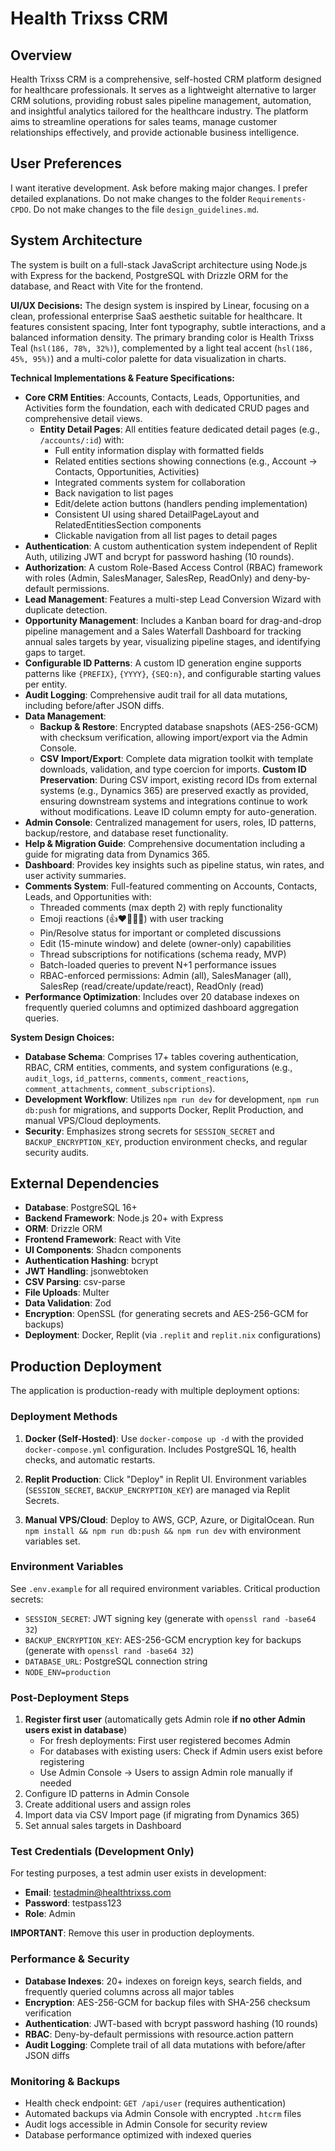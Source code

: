 # Health Trixss CRM

## Overview

Health Trixss CRM is a comprehensive, self-hosted CRM platform designed for healthcare professionals. It serves as a lightweight alternative to larger CRM solutions, providing robust sales pipeline management, automation, and insightful analytics tailored for the healthcare industry. The platform aims to streamline operations for sales teams, manage customer relationships effectively, and provide actionable business intelligence.

## User Preferences

I want iterative development. Ask before making major changes. I prefer detailed explanations. Do not make changes to the folder `Requirements-CPDO`. Do not make changes to the file `design_guidelines.md`.

## System Architecture

The system is built on a full-stack JavaScript architecture using Node.js with Express for the backend, PostgreSQL with Drizzle ORM for the database, and React with Vite for the frontend.

**UI/UX Decisions:**
The design system is inspired by Linear, focusing on a clean, professional enterprise SaaS aesthetic suitable for healthcare. It features consistent spacing, Inter font typography, subtle interactions, and a balanced information density. The primary branding color is Health Trixss Teal (`hsl(186, 78%, 32%)`), complemented by a light teal accent (`hsl(186, 45%, 95%)`) and a multi-color palette for data visualization in charts.

**Technical Implementations & Feature Specifications:**

*   **Core CRM Entities**: Accounts, Contacts, Leads, Opportunities, and Activities form the foundation, each with dedicated CRUD pages and comprehensive detail views.
    *   **Entity Detail Pages**: All entities feature dedicated detail pages (e.g., `/accounts/:id`) with:
        *   Full entity information display with formatted fields
        *   Related entities sections showing connections (e.g., Account → Contacts, Opportunities, Activities)
        *   Integrated comments system for collaboration
        *   Back navigation to list pages
        *   Edit/delete action buttons (handlers pending implementation)
        *   Consistent UI using shared DetailPageLayout and RelatedEntitiesSection components
        *   Clickable navigation from all list pages to detail pages
*   **Authentication**: A custom authentication system independent of Replit Auth, utilizing JWT and bcrypt for password hashing (10 rounds).
*   **Authorization**: A custom Role-Based Access Control (RBAC) framework with roles (Admin, SalesManager, SalesRep, ReadOnly) and deny-by-default permissions.
*   **Lead Management**: Features a multi-step Lead Conversion Wizard with duplicate detection.
*   **Opportunity Management**: Includes a Kanban board for drag-and-drop pipeline management and a Sales Waterfall Dashboard for tracking annual sales targets by year, visualizing pipeline stages, and identifying gaps to target.
*   **Configurable ID Patterns**: A custom ID generation engine supports patterns like `{PREFIX}`, `{YYYY}`, `{SEQ:n}`, and configurable starting values per entity.
*   **Audit Logging**: Comprehensive audit trail for all data mutations, including before/after JSON diffs.
*   **Data Management**:
    *   **Backup & Restore**: Encrypted database snapshots (AES-256-GCM) with checksum verification, allowing import/export via the Admin Console.
    *   **CSV Import/Export**: Complete data migration toolkit with template downloads, validation, and type coercion for imports. **Custom ID Preservation**: During CSV import, existing record IDs from external systems (e.g., Dynamics 365) are preserved exactly as provided, ensuring downstream systems and integrations continue to work without modifications. Leave ID column empty for auto-generation.
*   **Admin Console**: Centralized management for users, roles, ID patterns, backup/restore, and database reset functionality.
*   **Help & Migration Guide**: Comprehensive documentation including a guide for migrating data from Dynamics 365.
*   **Dashboard**: Provides key insights such as pipeline status, win rates, and user activity summaries.
*   **Comments System**: Full-featured commenting on Accounts, Contacts, Leads, and Opportunities with:
    *   Threaded comments (max depth 2) with reply functionality
    *   Emoji reactions (👍❤️🎉👀🚀) with user tracking
    *   Pin/Resolve status for important or completed discussions
    *   Edit (15-minute window) and delete (owner-only) capabilities
    *   Thread subscriptions for notifications (schema ready, MVP)
    *   Batch-loaded queries to prevent N+1 performance issues
    *   RBAC-enforced permissions: Admin (all), SalesManager (all), SalesRep (read/create/update/react), ReadOnly (read)
*   **Performance Optimization**: Includes over 20 database indexes on frequently queried columns and optimized dashboard aggregation queries.

**System Design Choices:**

*   **Database Schema**: Comprises 17+ tables covering authentication, RBAC, CRM entities, comments, and system configurations (e.g., `audit_logs`, `id_patterns`, `comments`, `comment_reactions`, `comment_attachments`, `comment_subscriptions`).
*   **Development Workflow**: Utilizes `npm run dev` for development, `npm run db:push` for migrations, and supports Docker, Replit Production, and manual VPS/Cloud deployments.
*   **Security**: Emphasizes strong secrets for `SESSION_SECRET` and `BACKUP_ENCRYPTION_KEY`, production environment checks, and regular security audits.

## External Dependencies

*   **Database**: PostgreSQL 16+
*   **Backend Framework**: Node.js 20+ with Express
*   **ORM**: Drizzle ORM
*   **Frontend Framework**: React with Vite
*   **UI Components**: Shadcn components
*   **Authentication Hashing**: bcrypt
*   **JWT Handling**: jsonwebtoken
*   **CSV Parsing**: csv-parse
*   **File Uploads**: Multer
*   **Data Validation**: Zod
*   **Encryption**: OpenSSL (for generating secrets and AES-256-GCM for backups)
*   **Deployment**: Docker, Replit (via `.replit` and `replit.nix` configurations)

## Production Deployment

The application is production-ready with multiple deployment options:

### Deployment Methods

1. **Docker (Self-Hosted)**: Use `docker-compose up -d` with the provided `docker-compose.yml` configuration. Includes PostgreSQL 16, health checks, and automatic restarts.

2. **Replit Production**: Click "Deploy" in Replit UI. Environment variables (`SESSION_SECRET`, `BACKUP_ENCRYPTION_KEY`) are managed via Replit Secrets.

3. **Manual VPS/Cloud**: Deploy to AWS, GCP, Azure, or DigitalOcean. Run `npm install && npm run db:push && npm run dev` with environment variables set.

### Environment Variables

See `.env.example` for all required environment variables. Critical production secrets:
- `SESSION_SECRET`: JWT signing key (generate with `openssl rand -base64 32`)
- `BACKUP_ENCRYPTION_KEY`: AES-256-GCM encryption key for backups (generate with `openssl rand -base64 32`)
- `DATABASE_URL`: PostgreSQL connection string
- `NODE_ENV=production`

### Post-Deployment Steps

1. **Register first user** (automatically gets Admin role **if no other Admin users exist in database**)
   - For fresh deployments: First user registered becomes Admin
   - For databases with existing users: Check if Admin users exist before registering
   - Use Admin Console → Users to assign Admin role manually if needed
2. Configure ID patterns in Admin Console
3. Create additional users and assign roles
4. Import data via CSV Import page (if migrating from Dynamics 365)
5. Set annual sales targets in Dashboard

### Test Credentials (Development Only)

For testing purposes, a test admin user exists in development:
- **Email**: testadmin@healthtrixss.com
- **Password**: testpass123
- **Role**: Admin

**IMPORTANT**: Remove this user in production deployments.

### Performance & Security

- **Database Indexes**: 20+ indexes on foreign keys, search fields, and frequently queried columns across all major tables
- **Encryption**: AES-256-GCM for backup files with SHA-256 checksum verification
- **Authentication**: JWT-based with bcrypt password hashing (10 rounds)
- **RBAC**: Deny-by-default permissions with resource.action pattern
- **Audit Logging**: Complete trail of all data mutations with before/after JSON diffs

### Monitoring & Backups

- Health check endpoint: `GET /api/user` (requires authentication)
- Automated backups via Admin Console with encrypted `.htcrm` files
- Audit logs accessible in Admin Console for security review
- Database performance optimized with indexed queries